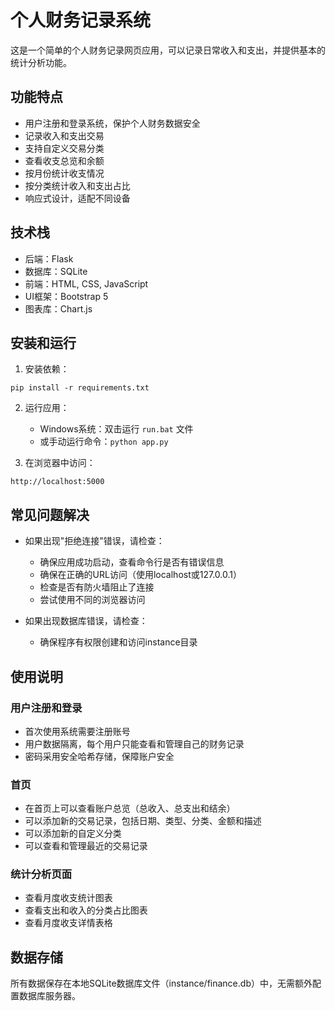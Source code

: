 # 个人财务记录系统

这是一个简单的个人财务记录网页应用，可以记录日常收入和支出，并提供基本的统计分析功能。

## 功能特点

- 用户注册和登录系统，保护个人财务数据安全
- 记录收入和支出交易
- 支持自定义交易分类
- 查看收支总览和余额
- 按月份统计收支情况
- 按分类统计收入和支出占比
- 响应式设计，适配不同设备

## 技术栈

- 后端：Flask
- 数据库：SQLite
- 前端：HTML, CSS, JavaScript
- UI框架：Bootstrap 5
- 图表库：Chart.js

## 安装和运行

1. 安装依赖：
```
pip install -r requirements.txt
```

2. 运行应用：
   - Windows系统：双击运行 `run.bat` 文件
   - 或手动运行命令：`python app.py`

3. 在浏览器中访问：
```
http://localhost:5000
```

## 常见问题解决

- 如果出现"拒绝连接"错误，请检查：
  - 确保应用成功启动，查看命令行是否有错误信息
  - 确保在正确的URL访问（使用localhost或127.0.0.1）
  - 检查是否有防火墙阻止了连接
  - 尝试使用不同的浏览器访问

- 如果出现数据库错误，请检查：
  - 确保程序有权限创建和访问instance目录

## 使用说明

### 用户注册和登录

- 首次使用系统需要注册账号
- 用户数据隔离，每个用户只能查看和管理自己的财务记录
- 密码采用安全哈希存储，保障账户安全

### 首页

- 在首页上可以查看账户总览（总收入、总支出和结余）
- 可以添加新的交易记录，包括日期、类型、分类、金额和描述
- 可以添加新的自定义分类
- 可以查看和管理最近的交易记录

### 统计分析页面

- 查看月度收支统计图表
- 查看支出和收入的分类占比图表
- 查看月度收支详情表格

## 数据存储

所有数据保存在本地SQLite数据库文件（instance/finance.db）中，无需额外配置数据库服务器。 